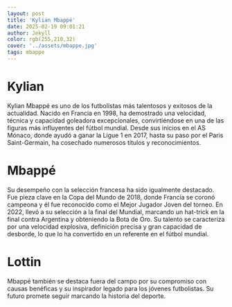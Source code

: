 ```yaml
---
layout: post
title: 'Kylian Mbappé'
date: 2025-02-19 09:01:21
author: Jekyll
color: rgb(255,210,32)
cover: '../assets/mbappe.jpg'
tags: mbappe
---
```



# Kylian 

Kylian Mbappé es uno de los futbolistas más talentosos y exitosos de la actualidad. Nacido en Francia en 1998, ha demostrado una velocidad, técnica y capacidad goleadora excepcionales, convirtiéndose en una de las figuras más influyentes del fútbol mundial. Desde sus inicios en el AS Mónaco, donde ayudó a ganar la Ligue 1 en 2017, hasta su paso por el Paris Saint-Germain, ha cosechado numerosos títulos y reconocimientos.

# Mbappé

Su desempeño con la selección francesa ha sido igualmente destacado. Fue pieza clave en la Copa del Mundo de 2018, donde Francia se coronó campeona y él fue reconocido como el Mejor Jugador Joven del torneo. En 2022, llevó a su selección a la final del Mundial, marcando un hat-trick en la final contra Argentina y obteniendo la Bota de Oro. Su talento se caracteriza por una velocidad explosiva, definición precisa y gran capacidad de desborde, lo que lo ha convertido en un referente en el fútbol mundial.

# Lottin

Mbappé también se destaca fuera del campo por su compromiso con causas benéficas y su inspirador legado para los jóvenes futbolistas. Su futuro promete seguir marcando la historia del deporte.

